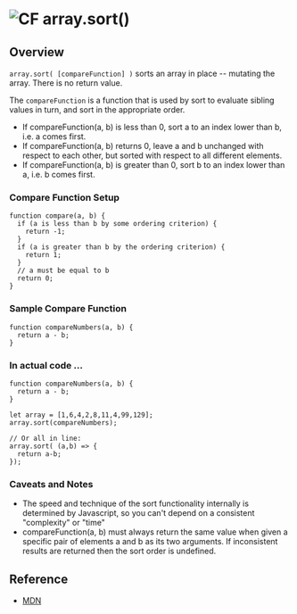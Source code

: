 ![CF](https://i.imgur.com/7v5ASc8.png) array.sort()
=======
## Overview
`array.sort( [compareFunction] )` sorts an array in place -- mutating the array. There is no return value.

The `compareFunction` is a function that is used by sort to evaluate sibling values in turn, and sort in the appropriate order.

- If compareFunction(a, b) is less than 0, sort a to an index lower than b, i.e. a comes first.
- If compareFunction(a, b) returns 0, leave a and b unchanged with respect to each other, but sorted with respect to all different elements. 
- If compareFunction(a, b) is greater than 0, sort b to an index lower than a, i.e. b comes first.

### Compare Function Setup
```
function compare(a, b) {
  if (a is less than b by some ordering criterion) {
    return -1;
  }
  if (a is greater than b by the ordering criterion) {
    return 1;
  }
  // a must be equal to b
  return 0;
}

```

### Sample Compare Function
```
function compareNumbers(a, b) {
  return a - b;
}
```

### In actual code ...
```
function compareNumbers(a, b) {
  return a - b;
}

let array = [1,6,4,2,8,11,4,99,129];
array.sort(compareNumbers);

// Or all in line:
array.sort( (a,b) => { 
  return a-b; 
});

```

### Caveats and Notes
- The speed and technique of the sort functionality internally is determined by Javascript, so you can't depend on a consistent "complexity" or "time"
- compareFunction(a, b) must always return the same value when given a specific pair of elements a and b as its two arguments. If inconsistent results are returned then the sort order is undefined.

## Reference
* [MDN](https://developer.mozilla.org/en-US/docs/Web/JavaScript/Reference/Global_Objects/Array/sort)

